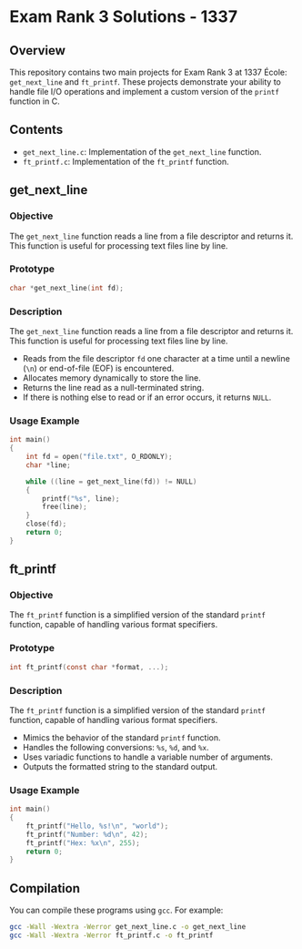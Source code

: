 # Exam Rank 3 Solutions - 1337

## Overview

This repository contains two main projects for Exam Rank 3 at 1337 École: `get_next_line` and `ft_printf`. These projects demonstrate your ability to handle file I/O operations and implement a custom version of the `printf` function in C.

## Contents

- `get_next_line.c`: Implementation of the `get_next_line` function.
- `ft_printf.c`: Implementation of the `ft_printf` function.

## get_next_line

### Objective

The `get_next_line` function reads a line from a file descriptor and returns it. This function is useful for processing text files line by line.

### Prototype

```c
char *get_next_line(int fd);
```

### Description

The `get_next_line` function reads a line from a file descriptor and returns it. This function is useful for processing text files line by line.

- Reads from the file descriptor `fd` one character at a time until a newline (`\n`) or end-of-file (EOF) is encountered.
- Allocates memory dynamically to store the line.
- Returns the line read as a null-terminated string.
- If there is nothing else to read or if an error occurs, it returns `NULL`.

### Usage Example

```c
int main()
{
    int fd = open("file.txt", O_RDONLY);
    char *line;

    while ((line = get_next_line(fd)) != NULL)
    {
        printf("%s", line);
        free(line);
    }
    close(fd);
    return 0;
}
```

## ft_printf

### Objective

The `ft_printf` function is a simplified version of the standard `printf` function, capable of handling various format specifiers.

### Prototype

```c
int ft_printf(const char *format, ...);
```

### Description

The `ft_printf` function is a simplified version of the standard `printf` function, capable of handling various format specifiers.

- Mimics the behavior of the standard `printf` function.
- Handles the following conversions: `%s`, `%d`, and `%x`.
- Uses variadic functions to handle a variable number of arguments.
- Outputs the formatted string to the standard output.

### Usage Example

```c
int main()
{
    ft_printf("Hello, %s!\n", "world");
    ft_printf("Number: %d\n", 42);
    ft_printf("Hex: %x\n", 255);
    return 0;
}
```

## Compilation

You can compile these programs using `gcc`. For example:

```bash
gcc -Wall -Wextra -Werror get_next_line.c -o get_next_line
gcc -Wall -Wextra -Werror ft_printf.c -o ft_printf
```
